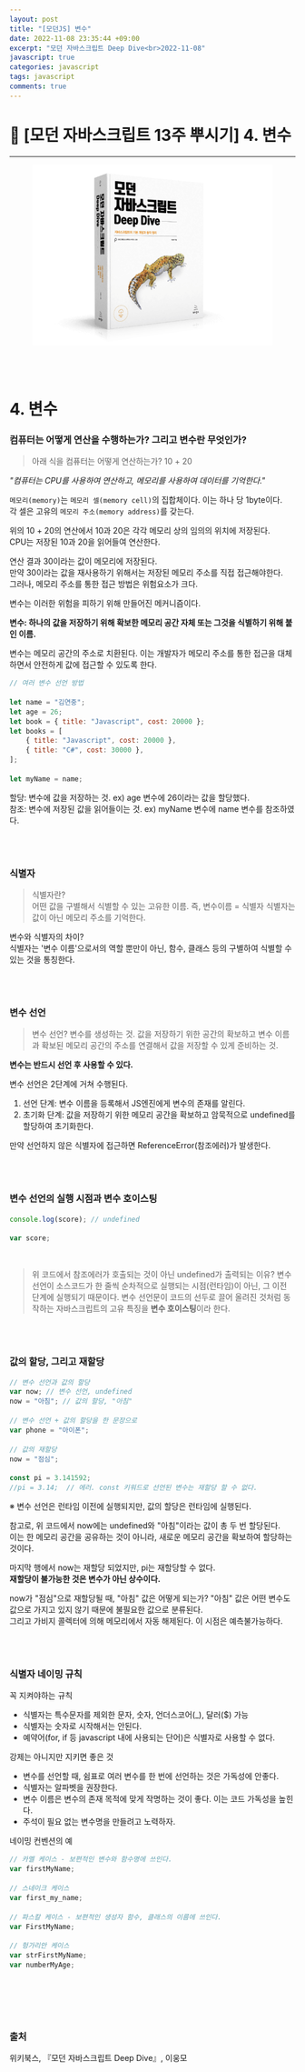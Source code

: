 ```yaml
---
layout: post
title: "[모던JS] 변수"
date: 2022-11-08 23:35:44 +09:00
excerpt: "모던 자바스크립트 Deep Dive<br>2022-11-08"
javascript: true
categories: javascript
tags: javascript
comments: true
---
```


# 📌 [모던 자바스크립트 13주 뿌시기] 4. 변수

---

<figure>
    <a href="/assets/img/JavaScript/2022-11-10/bookcover.png"><img src="/assets/img/JavaScript/2022-11-10/bookcover.png"></a>
    <figcaption style="text-align:center"></figcaption>
</figure>

<br>
<br>

# 4. 변수

### 컴퓨터는 어떻게 연산을 수행하는가? 그리고 변수란 무엇인가?

> 아래 식을 컴퓨터는 어떻게 연산하는가?
> 10 + 20

_"컴퓨터는 CPU를 사용하여 연산하고, 메모리를 사용하여 데이터를 기억한다."_

`메모리(memory)`는 `메모리 셀(memory cell)`의 집합체이다. 이는 하나 당 1byte이다.  
각 셀은 고유의 `메모리 주소(memory address)`를 갖는다.

위의 10 + 20의 연산에서 10과 20은 각각 메모리 상의 임의의 위치에 저장된다.  
CPU는 저장된 10과 20을 읽어들여 연산한다.

연산 결과 30이라는 값이 메모리에 저장된다.  
만약 30이라는 값을 재사용하기 위해서는 저장된 메모리 주소를 직접 접근해야한다.  
그러나, 메모리 주소를 통한 접근 방법은 위험요소가 크다.

변수는 이러한 위험을 피하기 위해 만들어진 메커니즘이다.

**변수: 하나의 값을 저장하기 위해 확보한 메모리 공간 자체 또는 그것을 식별하기 위해 붙인 이름.**

변수는 메모리 공간의 주소로 치환된다. 이는 개발자가 메모리 주소를 통한 접근을 대체하면서 안전하게 값에 접근할 수 있도록 한다.

```javascript
// 여러 변수 선언 방법

let name = "김연중";
let age = 26;
let book = { title: "Javascript", cost: 20000 };
let books = [
    { title: "Javascript", cost: 20000 },
    { title: "C#", cost: 30000 },
];

let myName = name;
```

할당: 변수에 값을 저장하는 것. ex) age 변수에 26이라는 값을 할당했다.  
참조: 변수에 저장된 값을 읽어들이는 것. ex) myName 변수에 name 변수를 참조하였다.

<br>
<br>

### 식별자

> 식별자란?  
> 어떤 값을 구별해서 식별할 수 있는 고유한 이름. 즉, 변수이름 = 식별자
> 식별자는 값이 아닌 메모리 주소를 기억한다.

변수와 식별자의 차이?  
식별자는 '변수 이름'으로서의 역할 뿐만이 아닌, 함수, 클래스 등의 구별하여 식별할 수 있는 것을 통칭한다.

<br>
<br>

### 변수 선언

> 변수 선언?
> 변수를 생성하는 것.
> 값을 저장하기 위한 공간의 확보하고 변수 이름과 확보된 메모리 공간의 주소를 연결해서 값을 저장할 수 있게 준비하는 것.

**변수는 반드시 선언 후 사용할 수 있다.**

변수 선언은 2단계에 거쳐 수행된다.

1. 선언 단계: 변수 이름을 등록해서 JS엔진에게 변수의 존재를 알린다.
2. 초기화 단계: 값을 저장하기 위한 메모리 공간을 확보하고 암묵적으로 undefined를 할당하여 초기화한다.

만약 선언하지 않은 식별자에 접근하면 ReferenceError(참조에러)가 발생한다.

<br>
<br>

### 변수 선언의 실행 시점과 변수 호이스팅

```javascript
console.log(score); // undefined

var score;
```

<br>

> 위 코드에서 참조에러가 호출되는 것이 아닌 undefined가 출력되는 이유?
> 변수 선언이 소스코드가 한 줄씩 순차적으로 실행되는 시점(런타임)이 아닌, 그 이전 단계에 실행되기 때문이다.
> 변수 선언문이 코드의 선두로 끌어 올려진 것처럼 동작하는 자바스크립트의 고유 특징을 **변수 호이스팅**이라 한다.

<br>
<br>

### 값의 할당, 그리고 재할당

```javascript
// 변수 선언과 값의 할당
var now; // 변수 선언, undefined
now = "아침"; // 값의 할당, "아침"

// 변수 선언 + 값의 할당을 한 문장으로
var phone = "아이폰";

// 값의 재할당
now = "점심";

const pi = 3.141592;
//pi = 3.14;  // 에러. const 키워드로 선언된 변수는 재할당 할 수 없다.
```

※ 변수 선언은 런타임 이전에 실행되지만, 값의 할당은 런타임에 실행된다.

참고로, 위 코드에서 now에는 undefined와 "아침"이라는 값이 총 두 번 할당된다.  
이는 한 메모리 공간을 공유하는 것이 아니라, 새로운 메모리 공간을 확보하여 할당하는 것이다.

마지막 행에서 now는 재할당 되었지만, pi는 재할당할 수 없다.  
**재할당이 불가능한 것은 변수가 아닌 상수이다.**

now가 "점심"으로 재할당될 때, "아침" 값은 어떻게 되는가?
"아침" 값은 어떤 변수도 값으로 가지고 있지 않기 때문에 불필요한 값으로 분류된다.  
그리고 가비지 콜렉터에 의해 메모리에서 자동 해제된다. 이 시점은 예측불가능하다.

<br>
<br>

### 식별자 네이밍 규칙

꼭 지켜야하는 규칙

-   식별자는 특수문자를 제외한 문자, 숫자, 언더스코어(\_), 달러($) 가능
-   식별자는 숫자로 시작해서는 안된다.
-   예약어(for, if 등 javascript 내에 사용되는 단어)은 식별자로 사용할 수 없다.

강제는 아니지만 지키면 좋은 것

-   변수를 선언할 때, 쉼표로 여러 변수를 한 번에 선언하는 것은 가독성에 안좋다.
-   식별자는 알파벳을 권장한다.
-   변수 이름은 변수의 존재 목적에 맞게 작명하는 것이 좋다. 이는 코드 가독성을 높힌다.
-   주석이 필요 없는 변수명을 만들려고 노력하자.

네이밍 컨벤션의 예

```javascript
// 카멜 케이스 - 보편적인 변수와 함수명에 쓰인다.
var firstMyName;

// 스네이크 케이스
var first_my_name;

// 파스칼 케이스 - 보편적인 생성자 함수, 클래스의 이름에 쓰인다.
var FirstMyName;

// 헝가리안 케이스
var strFirstMyName;
var numberMyAge;
```

<br>
<br>
<br>
<br>

### 출처

위키북스, 『모던 자바스크립트 Deep Dive』, 이웅모

[jekyll-docs]: https://jekyllrb.com/docs/home
[jekyll-gh]: https://github.com/jekyll/jekyll
[jekyll-talk]: https://talk.jekyllrb.com/
